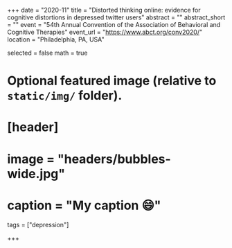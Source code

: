 +++
date = "2020-11"
title = "Distorted thinking online: evidence for cognitive distortions in depressed twitter users"
abstract = ""
abstract_short = ""
event = "54th Annual Convention of the Association of Behavioral and Cognitive Therapies"
event_url = "https://www.abct.org/conv2020/"
location = "Philadelphia, PA, USA"

selected = false
math = true

# Optional featured image (relative to `static/img/` folder).
# [header]
# image = "headers/bubbles-wide.jpg"
# caption = "My caption :smile:"
tags = ["depression"]


+++